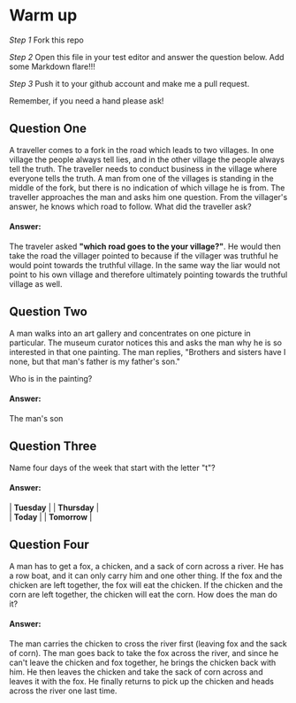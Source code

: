# Warm up

_Step 1_
Fork this repo

_Step 2_
Open this file in your test editor and answer the question below. Add some Markdown flare!!!

_Step 3_
Push it to your github account and make me a pull request.

Remember, if you need a hand please ask!


## Question One
A traveller comes to a fork in the road which leads to two villages. In one village the people always tell lies, and in the other village the people always tell the truth. The traveller needs to conduct business in the village where everyone tells the truth. A man from one of the villages is standing in the middle of the fork, but there is no indication of which village he is from. The traveller approaches the man and asks him one question. From the villager's answer, he knows which road to follow. What did the traveller ask?

#### Answer:

The traveler asked **"which road goes to the your village?"**. He would then take the road the villager pointed to because if the villager was truthful he would point towards the truthful village. In the same way the liar would not point to his own village and therefore ultimately pointing towards the truthful village as well.

## Question Two
A man walks into an art gallery and concentrates on one picture in particular. The museum curator notices this and asks the man why he is so interested in that one painting. The man replies, "Brothers and sisters have I none, but that man's father is my father's son."

Who is in the painting?

#### Answer:

The man's son

## Question Three
Name four days of the week that start with the letter "t"?

#### Answer:

| **Tuesday** |
| **Thursday** |  
| **Today** |
| **Tomorrow** |

## Question Four
A man has to get a fox, a chicken, and a sack of corn across a river. He has a row boat, and it can only carry him and one other thing. If the fox and the chicken are left together, the fox will eat the chicken. If the chicken and the corn are left together, the chicken will eat the corn. How does the man do it?

#### Answer:

The man carries the chicken to cross the river first (leaving fox and the sack of corn). The man goes back to take the fox across the river, and since he can't leave the chicken and fox together, he brings the chicken back with him. He then leaves the chicken and take the sack of corn across and leaves it with the fox. He finally returns to pick up the chicken and heads across the river one last time.
